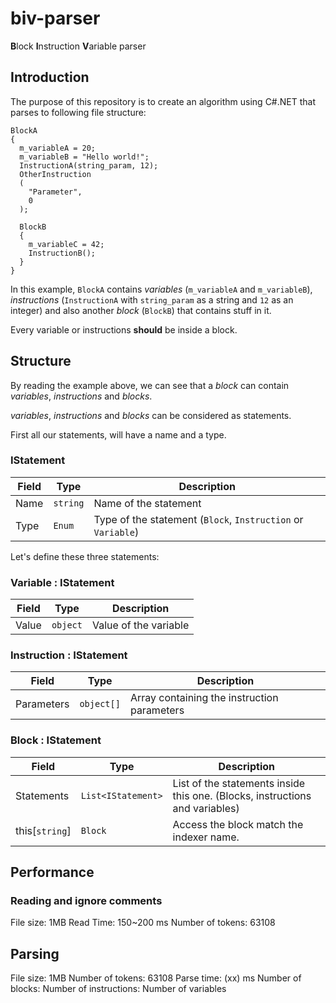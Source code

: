 # biv-parser

**B**lock **I**nstruction **V**ariable parser

## Introduction

The purpose of this repository is to create an algorithm using C#.NET that parses to following file structure:

```
BlockA
{
  m_variableA = 20;
  m_variableB = "Hello world!";
  InstructionA(string_param, 12);
  OtherInstruction
  (
    "Parameter",
    0
  );
  
  BlockB
  {
    m_variableC = 42;
    InstructionB();
  }
}
```

In this example, `BlockA` contains *variables* (`m_variableA` and `m_variableB`), *instructions* (`InstructionA` with `string_param` as a string and `12` as an integer) and also another *block* (`BlockB`) that contains stuff in it.

Every variable or instructions **should** be inside a block.

## Structure

By reading the example above, we can see that a *block* can contain *variables*, *instructions* and *blocks*.

*variables*, *instructions* and *blocks* can be considered as statements.

First all our statements, will have a name and a type.

### IStatement

| Field | Type | Description |
|-------|------|-------------|
| Name | `string` | Name of the statement |
| Type | `Enum` | Type of the statement (`Block`, `Instruction` or `Variable`) |

Let's define these three statements:

### Variable : IStatement

| Field | Type | Description |
|-------|------|-------------|
| Value | `object` | Value of the variable |

### Instruction : IStatement

| Field | Type | Description |
|-------|------|-------------|
| Parameters | `object[]` | Array containing the instruction parameters |

### Block : IStatement

| Field | Type | Description |
|-------|------|-------------|
| Statements | `List<IStatement>` | List of the statements inside this one. (Blocks, instructions and variables) |
| this[`string`] | `Block` | Access the block match the indexer name. |

## Performance

### Reading and ignore comments

File size: 1MB
Read Time: 150~200 ms
Number of tokens: 63108

## Parsing

File size: 1MB
Number of tokens: 63108
Parse time: (xx) ms
Number of blocks:
Number of instructions:
Number of variables
